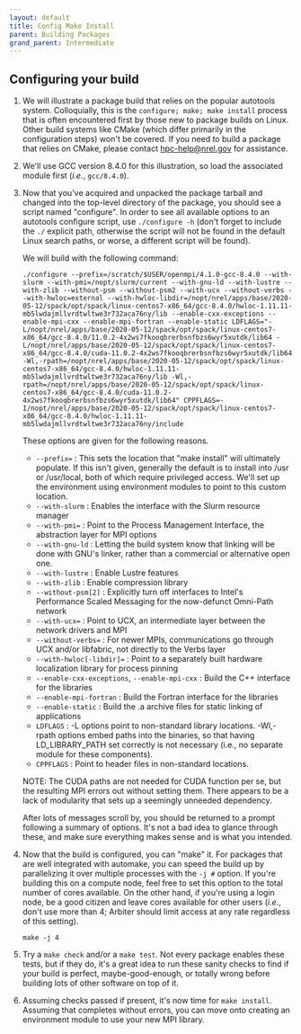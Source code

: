 ```yaml
---
layout: default
title: Config Make Install
parent: Building Packages
grand_parent: Intermediate
---
```


## Configuring your build

1. We will illustrate a package build that relies on the popular autotools system. Colloquially, this is
the `configure; make; make install` process that is often encountered first by those new to package
builds on Linux. Other build systems like CMake (which differ primarily in the configuration steps)
won't be covered. If you need to build a package that relies on CMake, please contact hpc-help@nrel.gov
for assistance.

2. We'll use GCC version 8.4.0 for this illustration, so load the associated module first (_i.e._, `gcc/8.4.0`).

3. Now that you've acquired and unpacked the package tarball and changed into the top-level directory
of the package, you should see a script named "configure". In order to see all available options to
an autotools configure script, use `./configure -h` (don't forget to include the `./` explicit path,
otherwise the script will not be found in the default Linux search paths, or worse, a different script
will be found).

	We will build with the following command: 
	```
	./configure --prefix=/scratch/$USER/openmpi/4.1.0-gcc-8.4.0 --with-slurm --with-pmi=/nopt/slurm/current --with-gnu-ld --with-lustre --with-zlib --without-psm --without-psm2 --with-ucx --without-verbs --with-hwloc=external --with-hwloc-libdir=/nopt/nrel/apps/base/2020-05-12/spack/opt/spack/linux-centos7-x86_64/gcc-8.4.0/hwloc-1.11.11-mb5lwdajmllvrdtwltwe3r732aca76ny/lib --enable-cxx-exceptions --enable-mpi-cxx --enable-mpi-fortran --enable-static LDFLAGS="-L/nopt/nrel/apps/base/2020-05-12/spack/opt/spack/linux-centos7-x86_64/gcc-8.4.0/11.0.2-4x2ws7fkooqbrerbsnfbzs6wyr5xutdk/lib64 -L/nopt/nrel/apps/base/2020-05-12/spack/opt/spack/linux-centos7-x86_64/gcc-8.4.0/cuda-11.0.2-4x2ws7fkooqbrerbsnfbzs6wyr5xutdk/lib64 -Wl,-rpath=/nopt/nrel/apps/base/2020-05-12/spack/opt/spack/linux-centos7-x86_64/gcc-8.4.0/hwloc-1.11.11-mb5lwdajmllvrdtwltwe3r732aca76ny/lib -Wl,-rpath=/nopt/nrel/apps/base/2020-05-12/spack/opt/spack/linux-centos7-x86_64/gcc-8.4.0/cuda-11.0.2-4x2ws7fkooqbrerbsnfbzs6wyr5xutdk/lib64" CPPFLAGS=-I/nopt/nrel/apps/base/2020-05-12/spack/opt/spack/linux-centos7-x86_64/gcc-8.4.0/hwloc-1.11.11-mb5lwdajmllvrdtwltwe3r732aca76ny/include
	```
	These options are given for the following reasons.

	* `--prefix=` : This sets the location that "make install" will ultimately populate. If this isn't given, generally the default is to install into /usr or /usr/local, both of which require privileged access. We'll set up the environment using environment modules to point to this custom location.
	* `--with-slurm` : Enables the interface with the Slurm resource manager
	* `--with-pmi=` : Point to the Process Management Interface, the abstraction layer for MPI options
	* `--with-gnu-ld` : Letting the build system know that linking will be done with GNU's linker, rather than a commercial or alternative open one.
	* `--with-lustre` : Enable Lustre features
	* `--with-zlib` : Enable compression library
	* `--without-psm[2]` : Explicitly turn off interfaces to Intel's Performance Scaled Messaging for the now-defunct Omni-Path network
	* `--with-ucx=` : Point to UCX, an intermediate layer between the network drivers and MPI
	* `--without-verbs=` : For newer MPIs, communications go through UCX and/or libfabric, not directly to the Verbs layer
	* `--with-hwloc[-libdir]=` : Point to a separately built hardware localization library for process pinning
	* `--enable-cxx-exceptions`, `--enable-mpi-cxx` : Build the C++ interface for the libraries
	* `--enable-mpi-fortran` : Build the Fortran interface for the libraries
	* `--enable-static` : Build the .a archive files for static linking of applications
	* `LDFLAGS` : -L options point to non-standard library locations. -Wl,-rpath options embed paths into the binaries, so that having LD_LIBRARY_PATH set correctly is not necessary (i.e., no separate module for these components).
	* `CPPFLAGS` : Point to header files in non-standard locations.

	NOTE: The CUDA paths are not needed for CUDA function per se, but the resulting MPI errors out without setting them. There appears to be a lack of modularity that sets up a seemingly unneeded dependency.

	After lots of messages scroll by, you should be returned to a prompt following a summary of options. It's not a bad idea to glance through these, and make sure everything makes sense and is what you intended.

4. Now that the build is configured, you can "make" it. For packages that are well integrated with automake, you can speed the build up by parallelizing it over multiple processes with the `-j #` option. If you're building this on a compute node, feel free to set this option to the total number of cores available. On the other hand, if you're using a login node, be a good citizen and leave cores available for other users (_i.e._, don't use more than 4; Arbiter should limit access at any rate regardless of this setting).

	```
	make -j 4
	```

5. Try a `make check` and/or a `make test`. Not every package enables these tests, but if they do, it's a great idea to run these sanity checks to find if your build is perfect, maybe-good-enough, or totally wrong before building lots of other software on top of it.

6. Assuming checks passed if present, it's now time for `make install`. Assuming that completes without errors, you can move onto creating an environment module to use your new MPI library.
